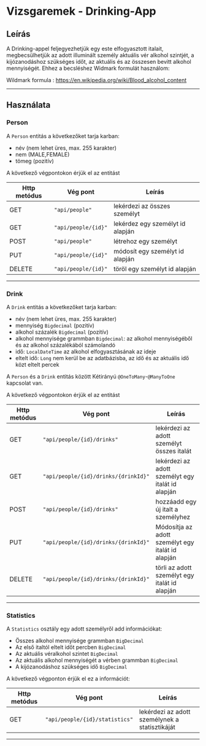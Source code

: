 # Vizsgaremek - Drinking-App

## Leírás

A Drinking-appel feljegyezhetjük egy este elfogyasztott italait, megbecsülhetjük az adott illuminált személy aktuális vér alkohol szintjét, a kijózanodáshoz szükséges időt, az aktuális és az összesen bevitt alkohol mennyiségét. Ehhez a becsléshez Widmark formulát használom: 

Wildmark formula : https://en.wikipedia.org/wiki/Blood_alcohol_content

---

## Használata

### Person

A `Person` entitás a következőket tarja karban:

* név (nem lehet üres, max. 255 karakter)
* nem (MALE,FEMALE)
* tömeg (pozitív)

A következő végpontokon érjük el az entitást

| Http metódus | Vég pont            | Leírás                           |
| ------------ | ------------------- | -------------------------------- |
| GET          | `"api/people"`      | lekérdezi az összes személyt     |
| GET          | `"api/people/{id}"` | lekérdez egy személyt id alapján |
| POST         | `"api/people"`      | létrehoz egy személyt            |
| PUT          | `"api/people/{id}"` | módosít egy személyt id alapján  |
| DELETE       | `"api/people/{id}"` | töröl egy személyt id alapján    |

---

### Drink

A `Drink` entitás a következőket tarja karban:

* név (nem lehet üres, max. 255 karakter)
* mennyiség `Bigdecimal` (pozitív)
* alkohol százalék `Bigdecimal` (pozitív)
* alkohol mennyisége grammban `Bigdecimal`: az alkohol mennyiségéből és az alkohol százalékából számolandó
* idő: `LocalDateTime` az alkohol elfogyasztásának az ideje
* eltelt idő: `Long` nem kerül be az adatbázisba, az idő és az aktuális idő közt eltelt percek



A `Person` és a `Drink` entitás között Kétirányú `@OneToMany`-`@ManyToOne` kapcsolat van.

A következő végpontokon érjük el az entitást

| Http metódus | Vég pont                             | Leírás                                            |
| ------------ | ------------------------------------ | ------------------------------------------------- |
| GET          | `"api/people/{id}/drinks"`           | lekérdezi az adott személyt összes italát         |
| GET          | `"api/people/{id}/drinks/{drinkId}"` | lekérdezi az adott személyt egy italát id alapján |
| POST         | `"api/people/{id}/drinks"`           | hozzáadd egy új italt a személyhez                |
| PUT          | `"api/people/{id}/drinks/{drinkId}"` | Módosítja az adott személyt egy italát id alapján |
| DELETE       | `"api/people/{id}/drinks/{drinkId}"` | törli az adott személyt egy italát id alapján     |

---

### Statistics

A `Statistics` osztály egy adott személyről add információkat:

* Összes alkohol mennyisége grammban `BigDecimal`
* Az első italtól eltelt időt percben `BigDecimal`
* Az aktuális véralkohol szintet `BigDecimal`
* Az aktuális alkohol mennyiségét a vérben grammban `BigDecimal`
* A kijózanodáshoz szükséges idő `BigDecimal`

A következő végponton érjük el ez a információt:

| Http metódus | Vég pont                       | Leírás                                         |
| ------------ | ------------------------------ | ---------------------------------------------- |
| GET          | `"api/people/{id}/statistics"` | lekérdezi az adott személynek a statisztikáját |

---
